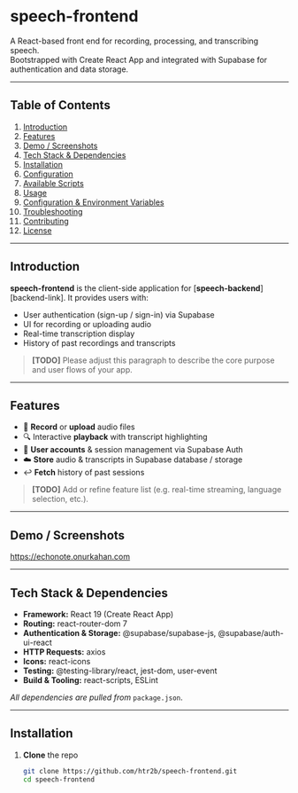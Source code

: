 # speech-frontend

A React-based front end for recording, processing, and transcribing speech.  
Bootstrapped with Create React App and integrated with Supabase for authentication and data storage.

---

## Table of Contents

1. [Introduction](#introduction)  
2. [Features](#features)  
3. [Demo / Screenshots](#demo--screenshots)  
4. [Tech Stack & Dependencies](#tech-stack--dependencies)  
5. [Installation](#installation)  
6. [Configuration](#configuration)  
7. [Available Scripts](#available-scripts)  
8. [Usage](#usage)  
9. [Configuration & Environment Variables](#configuration--environment-variables)  
10. [Troubleshooting](#troubleshooting)  
11. [Contributing](#contributing)  
12. [License](#license)

---

## Introduction

**speech-frontend** is the client-side application for [**speech-backend**][backend-link]. It provides users with:
- User authentication (sign-up / sign-in) via Supabase  
- UI for recording or uploading audio  
- Real-time transcription display  
- History of past recordings and transcripts  

> **[TODO]** Please adjust this paragraph to describe the core purpose and user flows of your app.

---

## Features

- 🎤 **Record** or **upload** audio files  
- 🔍 Interactive **playback** with transcript highlighting  
- 🔐 **User accounts** & session management via Supabase Auth  
- ☁️ **Store** audio & transcripts in Supabase database / storage  
- ↩️ **Fetch** history of past sessions  

> **[TODO]** Add or refine feature list (e.g. real-time streaming, language selection, etc.).

---

## Demo / Screenshots

https://echonote.onurkahan.com


---

## Tech Stack & Dependencies

- **Framework:** React 19 (Create React App)  
- **Routing:** react-router-dom 7  
- **Authentication & Storage:** @supabase/supabase-js, @supabase/auth-ui-react  
- **HTTP Requests:** axios  
- **Icons:** react-icons  
- **Testing:** @testing-library/react, jest-dom, user-event  
- **Build & Tooling:** react-scripts, ESLint  

_All dependencies are pulled from_ `package.json`.

---

## Installation

1. **Clone** the repo  
   ```bash
   git clone https://github.com/htr2b/speech-frontend.git
   cd speech-frontend
